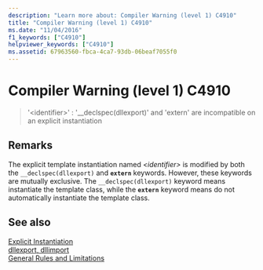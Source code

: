 ```yaml
---
description: "Learn more about: Compiler Warning (level 1) C4910"
title: "Compiler Warning (level 1) C4910"
ms.date: "11/04/2016"
f1_keywords: ["C4910"]
helpviewer_keywords: ["C4910"]
ms.assetid: 67963560-fbca-4ca7-93db-06beaf7055f0
---
```

# Compiler Warning (level 1) C4910

> '\<identifier>' : '__declspec(dllexport)' and 'extern' are incompatible on an explicit instantiation

## Remarks

The explicit template instantiation named *\<identifier>* is modified by both the `__declspec(dllexport)` and **`extern`** keywords. However, these keywords are mutually exclusive. The `__declspec(dllexport)` keyword means instantiate the template class, while the **`extern`** keyword means do not automatically instantiate the template class.

## See also

[Explicit Instantiation](../../cpp/explicit-instantiation.md)<br/>
[dllexport, dllimport](../../cpp/dllexport-dllimport.md)<br/>
[General Rules and Limitations](../../cpp/general-rules-and-limitations.md)
